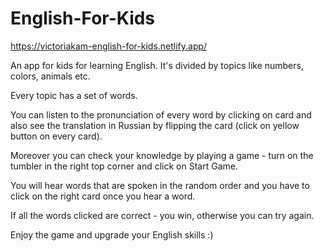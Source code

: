 # English-For-Kids

https://victoriakam-english-for-kids.netlify.app/

An app for kids for learning English. It's divided by topics like numbers, colors, animals etc.

Every topic has a set of words.

You can listen to the pronunciation of every word by clicking on card and also see the translation in Russian by flipping the card (click on yellow button on every card).

Moreover you can check your knowledge by playing a game - turn on the tumbler in the right top corner and click on Start Game.

You will hear words that are spoken in the random order and you have to click on the right card once you hear a word.

If all the words clicked are correct - you win, otherwise you can try again.

Enjoy the game and upgrade your English skills :)
